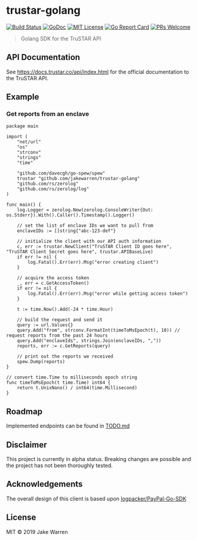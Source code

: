 # trustar-golang
[![Build Status](https://travis-ci.org/jakewarren/trustar-golang.svg?branch=master)](https://travis-ci.org/jakewarren/trustar-golang/)
[![GoDoc](https://img.shields.io/badge/godoc-reference-blue.svg)](https://godoc.org/github.com/jakewarren/trustar-golang)
[![MIT License](http://img.shields.io/badge/license-MIT-blue.svg?style=flat-square)](https://github.com/jakewarren/trustar-golang/blob/master/LICENSE)
[![Go Report Card](https://goreportcard.com/badge/github.com/jakewarren/trustar-golang)](https://goreportcard.com/report/github.com/jakewarren/trustar-golang)
[![PRs Welcome](https://img.shields.io/badge/PRs-welcome-brightgreen.svg?style=shields)](http://makeapullrequest.com)
> Golang SDK for the TruSTAR API

## API Documentation

See https://docs.trustar.co/api/index.html for the official documentation to the TruSTAR API.

## Example

### Get reports from an enclave
```golang
package main

import (
	"net/url"
	"os"
	"strconv"
	"strings"
	"time"

	"github.com/davecgh/go-spew/spew"
	trustar "github.com/jakewarren/trustar-golang"
	"github.com/rs/zerolog"
	"github.com/rs/zerolog/log"
)

func main() {
	log.Logger = zerolog.New(zerolog.ConsoleWriter{Out: os.Stderr}).With().Caller().Timestamp().Logger()
	
	// set the list of enclave IDs we want to pull from
	enclaveIDs := []string{"abc-123-def"}

	// initialize the client with our API auth information
	c, err := trustar.NewClient("TruSTAR Client ID goes here", "TruSTAR Client Secret goes here", trustar.APIBaseLive)
	if err != nil {
		log.Fatal().Err(err).Msg("error creating client")
	}

	// acquire the access token
	_, err = c.GetAccessToken()
	if err != nil {
		log.Fatal().Err(err).Msg("error while getting access token")
	}

	t := time.Now().Add(-24 * time.Hour)

	// build the request and send it
	query := url.Values{}
	query.Add("from", strconv.FormatInt(timeToMsEpoch(t), 10)) // request reports from the past 24 hours
	query.Add("enclaveIds", strings.Join(enclaveIDs, ","))
	reports, err := c.GetReports(query)

	// print out the reports we received
	spew.Dump(reports)
}

// convert time.Time to milliseconds epoch string
func timeToMsEpoch(t time.Time) int64 {
	return t.UnixNano() / int64(time.Millisecond)
}

```

## Roadmap

Implemented endpoints can be found in [TODO.md](TODO.md)

## Disclaimer

This project is currently in alpha status. Breaking changes are possible and the project has not been thoroughly tested.

## Acknowledgements

The overall design of this client is based upon [logpacker/PayPal-Go-SDK](https://github.com/logpacker/PayPal-Go-SDK)

## License

MIT © 2019 Jake Warren
